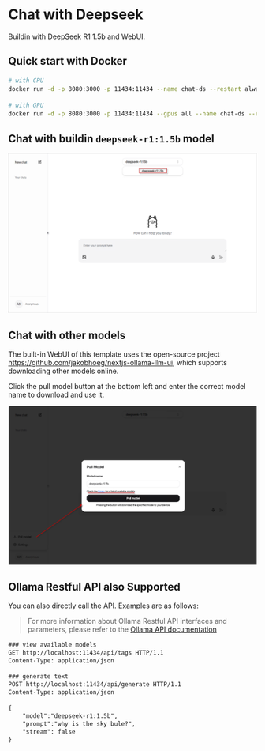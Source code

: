 # Chat with Deepseek

Buildin with DeepSeek R1 1.5b and WebUI.

## Quick start with Docker

```bash
# with CPU
docker run -d -p 8080:3000 -p 11434:11434 --name chat-ds --restart always ghcr.io/zeed-w-beez/chat-with-deepseek:latest

# with GPU
docker run -d -p 8080:3000 -p 11434:11434 --gpus all --name chat-ds --restart always ghcr.io/zeed-w-beez/chat-with-deepseek:latest
```

## Chat with buildin `deepseek-r1:1.5b` model

!["chat with deepseek"](images/chat-with-deepseek.png)

## Chat with other models

The built-in WebUI of this template uses the open-source project <https://github.com/jakobhoeg/nextjs-ollama-llm-ui>, which supports downloading other models online. 

Click the pull model button at the bottom left and enter the correct model name to download and use it.

![alt text](images/pull-model.png)

## Ollama Restful API also Supported

You can also directly call the API. Examples are as follows:

> For more information about Ollama Restful API interfaces and parameters, please refer to the [Ollama API documentation](https://github.com/ollama/ollama/blob/main/docs/api.md)

```http
### view available models
GET http://localhost:11434/api/tags HTTP/1.1
Content-Type: application/json

### generate text
POST http://localhost:11434/api/generate HTTP/1.1
Content-Type: application/json

{
    "model":"deepseek-r1:1.5b",
    "prompt":"why is the sky bule?",
    "stream": false
}
```
